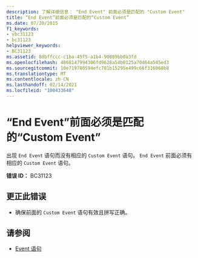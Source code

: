 ```yaml
---
description: 了解详细信息： "End Event" 前面必须是匹配的 "Custom Event"
title: “End Event”前面必须是匹配的“Custom Event”
ms.date: 07/20/2015
f1_keywords:
- vbc31123
- bc31123
helpviewer_keywords:
- BC31123
ms.assetid: 8dbffccc-c1ba-45f5-a1b4-90889bb0a3fd
ms.openlocfilehash: 4868147994306fd9628a54b0125a70d64a545ed3
ms.sourcegitcommit: 10e719780594efc781b15295e499c66f316068b8
ms.translationtype: MT
ms.contentlocale: zh-CN
ms.lasthandoff: 02/14/2021
ms.locfileid: "100433648"
---
```

# <a name="end-event-must-be-preceded-by-a-matching-custom-event"></a>“End Event”前面必须是匹配的“Custom Event”

出现 `End Event` 语句而没有相应的 `Custom Event` 语句。 `End Event` 前面必须有相应的 `Custom Event` 语句。  
  
 **错误 ID：** BC31123  
  
## <a name="to-correct-this-error"></a>更正此错误  
  
- 确保前面的 `Custom Event` 语句有效且拼写正确。  
  
## <a name="see-also"></a>请参阅

- [Event 语句](../language-reference/statements/event-statement.md)
